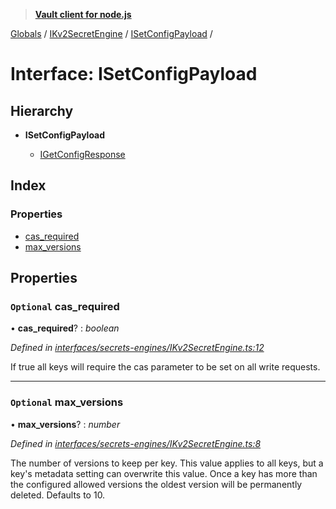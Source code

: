 > **[Vault client for node.js](../README.md)**

[Globals](../globals.md) / [IKv2SecretEngine](../modules/ikv2secretengine.md) / [ISetConfigPayload](ikv2secretengine.isetconfigpayload.md) /

# Interface: ISetConfigPayload

## Hierarchy

* **ISetConfigPayload**

  * [IGetConfigResponse](ikv2secretengine.igetconfigresponse.md)

## Index

### Properties

* [cas_required](ikv2secretengine.isetconfigpayload.md#optional-cas_required)
* [max_versions](ikv2secretengine.isetconfigpayload.md#optional-max_versions)

## Properties

### `Optional` cas_required

• **cas_required**? : *boolean*

*Defined in [interfaces/secrets-engines/IKv2SecretEngine.ts:12](https://github.com/theogravity/vault-tacular/blob/68ec17c/src/interfaces/secrets-engines/IKv2SecretEngine.ts#L12)*

If true all keys will require the cas parameter to be set on all write requests.

___

### `Optional` max_versions

• **max_versions**? : *number*

*Defined in [interfaces/secrets-engines/IKv2SecretEngine.ts:8](https://github.com/theogravity/vault-tacular/blob/68ec17c/src/interfaces/secrets-engines/IKv2SecretEngine.ts#L8)*

The number of versions to keep per key. This value applies to all keys, but a key's metadata
setting can overwrite this value. Once a key has more than the configured allowed versions
the oldest version will be permanently deleted. Defaults to 10.